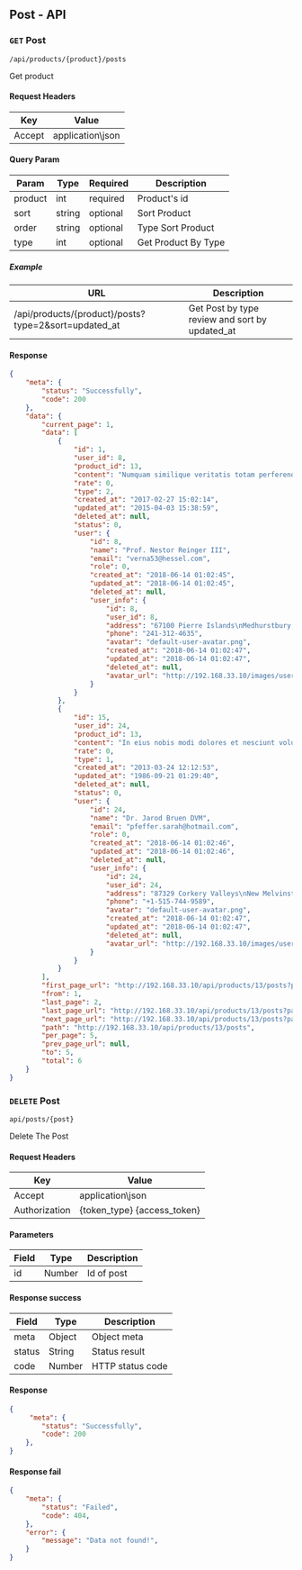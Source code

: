 ## Post - API
### `GET` Post
```
/api/products/{product}/posts
```
Get product
#### Request Headers
| Key | Value |
|---|---|
|Accept|application\json

#### Query Param
| Param | Type | Required | Description |
|---|---|---|---|
| product | int | required | Product's id |
| sort | string | optional | Sort Product |
| order | string | optional | Type Sort Product |
| type | int | optional | Get Product By Type |

##### Example
| URL | Description |
|---|---|
| /api/products/{product}/posts?type=2&sort=updated_at | Get Post by type review and sort by updated_at |

#### Response
```json
{
    "meta": {
        "status": "Successfully",
        "code": 200
    },
    "data": {
        "current_page": 1,
        "data": [
            {
                "id": 1,
                "user_id": 8,
                "product_id": 13,
                "content": "Numquam similique veritatis totam perferendis cum natus architecto. In aut dolorum aut similique magnam. Non nulla consequatur nisi totam. Velit vel explicabo ut optio quia id eveniet.",
                "rate": 0,
                "type": 2,
                "created_at": "2017-02-27 15:02:14",
                "updated_at": "2015-04-03 15:38:59",
                "deleted_at": null,
                "status": 0,
                "user": {
                    "id": 8,
                    "name": "Prof. Nestor Reinger III",
                    "email": "verna53@hessel.com",
                    "role": 0,
                    "created_at": "2018-06-14 01:02:45",
                    "updated_at": "2018-06-14 01:02:45",
                    "deleted_at": null,
                    "user_info": {
                        "id": 8,
                        "user_id": 8,
                        "address": "67100 Pierre Islands\nMedhurstbury, NJ 05891",
                        "phone": "241-312-4635",
                        "avatar": "default-user-avatar.png",
                        "created_at": "2018-06-14 01:02:47",
                        "updated_at": "2018-06-14 01:02:47",
                        "deleted_at": null,
                        "avatar_url": "http://192.168.33.10/images/users/default-user-avatar.png"
                    }
                }
            },
            {
                "id": 15,
                "user_id": 24,
                "product_id": 13,
                "content": "In eius nobis modi dolores et nesciunt voluptas cumque. Est deleniti id minus. Rerum laboriosam ut eveniet minus dolore alias quia neque.",
                "rate": 0,
                "type": 1,
                "created_at": "2013-03-24 12:12:53",
                "updated_at": "1986-09-21 01:29:40",
                "deleted_at": null,
                "status": 0,
                "user": {
                    "id": 24,
                    "name": "Dr. Jarod Bruen DVM",
                    "email": "pfeffer.sarah@hotmail.com",
                    "role": 0,
                    "created_at": "2018-06-14 01:02:46",
                    "updated_at": "2018-06-14 01:02:46",
                    "deleted_at": null,
                    "user_info": {
                        "id": 24,
                        "user_id": 24,
                        "address": "87329 Corkery Valleys\nNew Melvinstad, MI 77391",
                        "phone": "+1-515-744-9589",
                        "avatar": "default-user-avatar.png",
                        "created_at": "2018-06-14 01:02:47",
                        "updated_at": "2018-06-14 01:02:47",
                        "deleted_at": null,
                        "avatar_url": "http://192.168.33.10/images/users/default-user-avatar.png"
                    }
                }
            }
        ],
        "first_page_url": "http://192.168.33.10/api/products/13/posts?page=1",
        "from": 1,
        "last_page": 2,
        "last_page_url": "http://192.168.33.10/api/products/13/posts?page=2",
        "next_page_url": "http://192.168.33.10/api/products/13/posts?page=2",
        "path": "http://192.168.33.10/api/products/13/posts",
        "per_page": 5,
        "prev_page_url": null,
        "to": 5,
        "total": 6
    }
}
```

### `DELETE` Post
```
api/posts/{post}
```
Delete The Post
#### Request Headers
| Key | Value |
|---|---|
|Accept|application\json |
|Authorization|{token_type} {access_token}|
#### Parameters
| Field | Type | Description |
| --- | --- | --- |
| id | Number | Id of post |

#### Response success
| Field | Type | Description |
|---|---|---|
| meta | Object | Object meta |
| status | String | Status result |
| code | Number | HTTP status code |
#### Response
```json
{
     "meta": {
        "status": "Successfully",
        "code": 200
    },
}
```
#### Response fail
```json
{
    "meta": {
        "status": "Failed",
        "code": 404,
    },
    "error": {
        "message": "Data not found!",
    }
}
```
